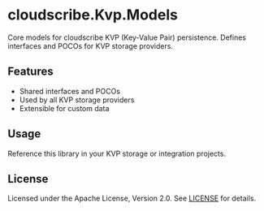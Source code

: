 # cloudscribe.Kvp.Models

Core models for cloudscribe KVP (Key-Value Pair) persistence. Defines interfaces and POCOs for KVP storage providers.

## Features
- Shared interfaces and POCOs
- Used by all KVP storage providers
- Extensible for custom data

## Usage
Reference this library in your KVP storage or integration projects.

## License
Licensed under the Apache License, Version 2.0. See [LICENSE](https://www.apache.org/licenses/LICENSE-2.0) for details.
